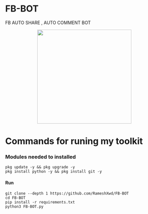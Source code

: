 # FB-BOT
FB AUTO SHARE , 
AUTO COMMENT BOT
<p align="center"><img src="https://gifdb.com/images/high/glitching-hacker-hub-biwszmcveudzaori.gif" width="300"/></p>
    
# Commands for runing my toolkit

### Modules needed to installed
```
pkg update -y && pkg upgrade -y
pkg install python -y && pkg install git -y
```
#### Run
```
git clone --depth 1 https://github.com/RameshXwd/FB-BOT
cd FB-BOT
pip install -r requirements.txt
python3 FB-BOT.py
```
